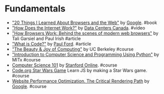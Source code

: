 # Fundamentals

* ["20 Things I Learned About Browsers and the Web"](http://www.20thingsilearned.com) by [Google](https://www.google.com). #book
* ["How Does the Internet Work?"](https://www.youtube.com/watch?v=i5oe63pOhLI) by [Data Centers Canada](https://www.youtube.com/user/datacenterscanada1/). #video
* ["How Browsers Work: Behind the scenes of modern web browsers"](http://www.html5rocks.com/en/tutorials/internals/howbrowserswork/) by Tali Garsiel and Paul Irish #article
* ["What is Code?"](http://www.bloomberg.com/graphics/2015-paul-ford-what-is-code/) by [Paul Ford](https://twitter.com/ftrain). #article
* ["The Beauty & Joy of Computing"](https://www.edx.org/course/beauty-joy-computing-cs-principles-part-uc-berkeleyx-bjc-1x) by UC Berkeley #course
* ["Introduction to Computer Science and Programming Using Python"](https://www.edx.org/course/introduction-computer-science-mitx-6-00-1x8) by MITx #course
* [Computer Science 101](https://www.coursera.org/course/cs101) by [Stanford Online](http://online.stanford.edu). #course
* [Code.org Star Wars Game](https://code.org/starwars) Learn JS by making a Star Wars game. #course
* [Website Performance Optimization. The Critical Rendering Path](https://www.udacity.com/course/website-performance-optimization--ud884) by [Google](https://www.google.com).  #course
